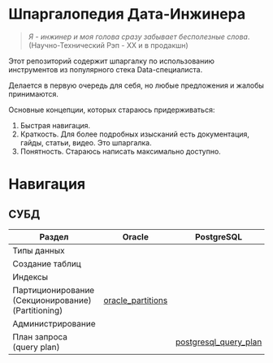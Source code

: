 # Шпаргалопедия Дата-Инжинера

>*Я - инжинер и моя голова сразу забывает бесполезные слова*. 
>(Научно-Технический Рэп - ХХ и в продакшн)


Этот репозиторий содержит шпаргалку по использованию инструментов из популярного стека Data-специалиста.

Делается в первую очередь для себя, но любые предложения и жалобы принимаются.

Основные концепции, которых стараюсь придерживаться:
1. Быстрая навигация. 
2. Краткость. Для более подробных изысканий есть документация, гайды, статьи, видео. Это шпаргалка.
3. Понятность. Стараюсь написать максимально доступно.


# Навигация
## СУБД

| Раздел                                                     | Oracle                                           | PostgreSQL                                           |
|------------------------------------------------------------|--------------------------------------------------|------------------------------------------------------|
| Типы данных                                                |                                                  |                                                      |
| Создание таблиц                                            |                                                  |                                                      |
| Индексы                                                    |                                                  |                                                      |
| Партиционирование<br/>(Секционирование)<br/>(Partitioning) | [oracle_partitions](Oracle/oracle_partitions.md) |                                                      |
| Администрирование                                          |                                                  |                                                      |
| План запроса<br/>(query plan)                                  |                                                  | [postgresql_query_plan](Oracle/oracle_partitions.md) |